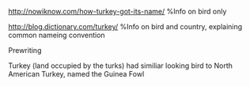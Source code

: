 http://nowiknow.com/how-turkey-got-its-name/ %Info on bird only

http://blog.dictionary.com/turkey/ %Info on bird and country, explaining common nameing convention

Prewriting

Turkey (land occupied by the turks) had similiar looking bird to North American Turkey, named the Guinea Fowl

